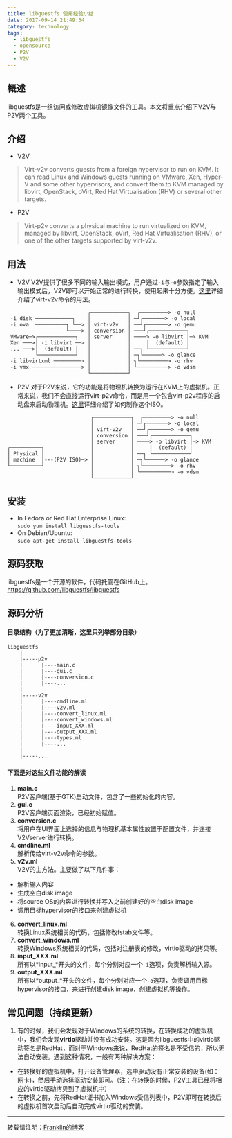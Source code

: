 ```yaml
---
title: libguestfs 使用经验小结
date: 2017-09-14 21:49:34
category: technology
tags:
  - libguestfs
  - opensource
  - P2V
  - V2V
---
```


## 概述
libguestfs是一组访问或修改虚拟机镜像文件的工具。本文将重点介绍下V2V与P2V两个工具。

## 介绍
* V2V
> Virt-v2v converts guests from a foreign hypervisor to run on KVM. It can read Linux and Windows guests running on VMware, Xen, Hyper-V and some other hypervisors, and convert them to KVM managed by libvirt, OpenStack, oVirt, Red Hat Virtualisation (RHV) or several other targets.
* P2V
> Virt-p2v converts a physical machine to run virtualized on KVM, managed by libvirt, OpenStack, oVirt, Red Hat Virtualisation (RHV), or one of the other targets supported by virt-v2v.

## 用法
* V2V
V2V提供了很多不同的输入输出模式，用户通过`-i`与`-o`参数指定了输入输出模式后，V2V即可以开始正常的进行转换，使用起来十分方便。[这里](http://libguestfs.org/virt-v2v.1.html)详细介绍了virt-v2v命令的用法。
```
                          ┌────────────┐  ┌─────────> -o null
 -i disk ────────────┐    │            │ ─┘┌───────> -o local
 -i ova  ──────────┐ └──> │ virt-v2v   │ ──┘┌───────> -o qemu
                   └────> │ conversion │ ───┘┌────────────┐
 VMware─>┌────────────┐   │ server     │ ────> -o libvirt │─> KVM
 Xen ───>│ -i libvirt ──> │            │     │  (default) │
 ... ───>│  (default) │   │            │ ──┐ └────────────┘
         └────────────┘   │            │ ─┐└──────> -o glance
 -i libvirtxml ─────────> │            │ ┐└─────────> -o rhv
 -i vmx ────────────────> │            │ └──────────> -o vdsm
                          └────────────┘
```
* P2V
对于P2V来说，它的功能是将物理机转换为运行在KVM上的虚拟机。正常来说，我们不会直接运行virt-p2v命令，而是用一个包含virt-p2v程序的启动盘来启动物理机。[这里](http://libguestfs.org/virt-p2v-make-kickstart.1.html)详细介绍了如何制作这个ISO。
```
                           ┌────────────┐  ┌─────────> -o null
                           │            │ ─┘┌───────> -o local
                           │ virt-v2v   │ ──┘┌───────> -o qemu
                           │ conversion │ ───┘┌────────────┐
                           │ server     │ ────> -o libvirt │─> KVM
┌──────────┐               │            │     │  (default) │
│ Physical │               │            │ ──┐ └────────────┘
│ machine  │---(P2V ISO)─> │            │ ─┐└──────> -o glance
└──────────┘               │            │ ┐└─────────> -o rhv
                           │            │ └──────────> -o vdsm
                           └────────────┘
```

## 安装
* In Fedora or Red Hat Enterprise Linux:<br/>
`sudo yum install libguestfs-tools`
* On Debian/Ubuntu:<br/>
`sudo apt-get install libguestfs-tools`

## 源码获取
libguestfs是一个开源的软件，代码托管在GitHub上。https://github.com/libguestfs/libguestfs

## 源码分析
#### 目录结构（为了更加清晰，这里只列举部分目录）
```
libguestfs
    |
    |-----p2v
    |      |----main.c
    |      |----gui.c
    |      |----conversion.c
    |      |----...
    |
    |-----v2v
    |      |----cmdline.ml
    |      |----v2v.ml
    |      |----convert_linux.ml
    |      |----convert_windows.ml
    |      |----input_XXX.ml
    |      |----output_XXX.ml
    |      |----types.ml
    |      |----...
    |
    |-----...
```
#### 下面是对这些文件功能的解读
1. **main.c**<br/>
P2V客户端(基于GTK)启动文件，包含了一些初始化的内容。
2. **gui.c**<br/>
P2V客户端页面渲染，已经初始赋值。
3. **conversion.c**<br/>
将用户在UI界面上选择的信息与物理机基本属性放置于配置文件，并连接V2Vserver进行转换。
4. **cmdline.ml**<br/>
解析传给virt-v2v命令的参数。
5. **v2v.ml**<br/>
V2V的主方法。主要做了以下几件事：
  - 解析输入内容
  - 生成空白disk image
  - 将source OS的内容进行转换并写入之前创建好的空白disk image
  - 调用目标hypervisor的接口来创建虚拟机
6. **convert_linux.ml**<br/>
转换Linux系统相关的代码，包括修改fstab文件等。
7. **convert_windows.ml**<br/>
转换Windows系统相关的代码，包括对注册表的修改，virtio驱动的拷贝等。
8. **input_XXX.ml**<br/>
所有以*input_*开头的文件，每个分别对应一个`-i`选项，负责解析输入源。
9. **output_XXX.ml**<br/>
所有以*output_*开头的文件，每个分别对应一个`-o`选项，负责调用目标hypervisor的接口，来进行创建disk image，创建虚拟机等操作。

## 常见问题（持续更新）
1. 有的时候，我们会发现对于Windows的系统的转换，在转换成功的虚拟机中，我们会发现**virtio**驱动并没有成功安装。这是因为libguestfs中的virtio驱动签名是RedHat，而对于Windows来说，RedHat的签名是不受信的，所以无法自动安装。遇到这种情况，一般有两种解决方案：
  - 在转换好的虚拟机中，打开设备管理器，选中驱动没有正常安装的设备(如：网卡)，然后手动选择驱动安装即可。（注：在转换的时候，P2V工具已经将相应的virtio驱动拷贝到了虚拟机中）
  - 在转换之前，先将RedHat证书加入Windows受信列表中，P2V即可在转换后的虚拟机首次启动后自动完成virtio驱动的安装。

*****
转载请注明：[Franklin的博客](https://franklinzhang1992.github.io/)
